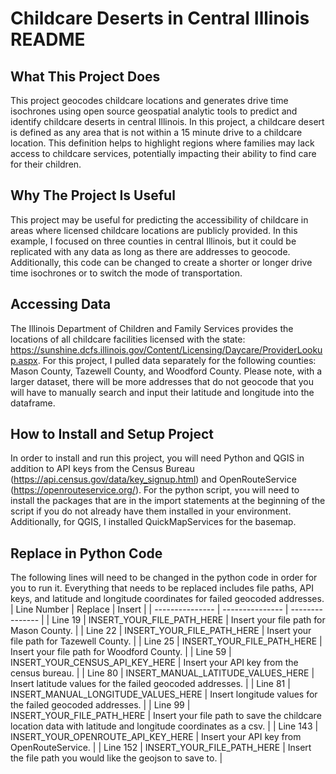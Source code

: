 # Childcare Deserts in Central Illinois README
## What This Project Does
This project geocodes childcare locations and generates drive time isochrones using open source geospatial analytic tools to predict and identify childcare deserts in central Illinois. In this project, a childcare desert is defined as any area that is not within a 15 minute drive to a childcare location. This definition helps to highlight regions where families may lack access to childcare services, potentially impacting their ability to find care for their children. 

## Why The Project Is Useful
This project may be useful for predicting the accessibility of childcare in areas where licensed childcare locations are publicly provided. In this example, I focused on three counties in central Illinois, but it could be replicated with any data as long as there are addresses to geocode. Additionally, this code can be changed to create a shorter or longer drive time isochrones or to switch the mode of transportation. 

## Accessing Data
The Illinois Department of Children and Family Services provides the locations of all childcare facilities licensed with the state: https://sunshine.dcfs.illinois.gov/Content/Licensing/Daycare/ProviderLookup.aspx. For this project, I pulled data separately for the following counties: Mason County, Tazewell County, and Woodford County. Please note, with a larger dataset, there will be more addresses that do not geocode that you will have to manually search and input their latitude and longitude into the dataframe. 

## How to Install and Setup Project
In order to install and run this project, you will need Python and QGIS in addition to API keys from the Census Bureau (https://api.census.gov/data/key_signup.html) and OpenRouteService (https://openrouteservice.org/). For the python script, you will need to install the packages that are in the import statements at the beginning of the script if you do not already have them installed in your environment. Additionally, for QGIS, I installed QuickMapServices for the basemap. 

## Replace in Python Code
The following lines will need to be changed in the python code in order for you to run it. Everything that needs to be replaced includes file paths, API keys, and latitude and longitude coordinates for failed geocoded addresses. 
| Line Number | Replace | Insert |
| --------------- | --------------- | --------------- |
| Line 19 | INSERT_YOUR_FILE_PATH_HERE | Insert your file path for Mason County. |
| Line 22 | INSERT_YOUR_FILE_PATH_HERE | Insert your file path for Tazewell County. |
| Line 25 | INSERT_YOUR_FILE_PATH_HERE | Insert your file path for Woodford County. |
| Line 59 | INSERT_YOUR_CENSUS_API_KEY_HERE | Insert your API key from the census bureau. |
| Line 80 | INSERT_MANUAL_LATITUDE_VALUES_HERE | Insert latitude values for the failed geocoded addresses. |
| Line 81 | INSERT_MANUAL_LONGITUDE_VALUES_HERE | Insert longitude values for the failed geocoded addresses. |
| Line 99 | INSERT_YOUR_FILE_PATH_HERE | Insert your file path to save the childcare location data with latitude and longitude coordinates as a csv. | 
| Line 143 | INSERT_YOUR_OPENROUTE_API_KEY_HERE | Insert your API key from OpenRouteService. |
| Line 152 | INSERT_YOUR_FILE_PATH_HERE | Insert the file path you would like the geojson to save to. |
